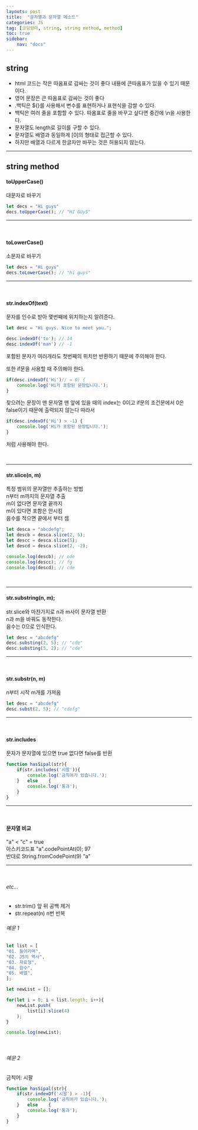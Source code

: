 ```yaml
---
layouts: post
title:  "문자열과 문자열 메소드"
categories: JS
tag: [코딩앙마, string, string method, method]
toc: true
sidebar:
    nav: "docs"
---
```


## string

<ul>
<li>html 코드는 작은 따옴표로 감싸는 것이 좋다 내용에 큰따옴표가 있을 수 있기 때문이다.</li>
<li>영어 문장은 큰 따옴표로 감싸는 것이 좋다</li>
<li>.백틱은 ${}를 사용해서 변수를 표현하거나 표현식을 감쌀 수 있다.</li>
<li>백틱은 여러 줄을 포함할 수 있다. 따옴표로 줄을 바꾸고 샆다면 중간에 \n을 사용한다.</li>
<li>문자열도 length로 길이를 구할 수 있다.</li>
<li>문자열도 배열과 동일하게 [0]의 형태로 접근할 수 있다.</li>
<li>하지만 배열과 다르게 한글자만 바꾸는 것은 허용되지 않는다.</li>
</ul>

---

## string method

#### toUpperCase()

대문자로 바꾸기
```js
let decs = "Hi guys"
decs.toUpperCase(); // "HI GUyS"
```

---

<br/>

#### toLowerCase()

소문자로 바꾸기
```js
let decs = "Hi guys"
decs.toLowerCase(); // "hi guys"
```

---

<br/>

#### str.indexOf(text)

문자를 인수로 받아 몇번째에 위치하는지 알려준다.
```js
let desc = "Hi guys. Nice to meet you.";

desc.indexOf('to'); // 14
desc.indexOf('man') // -1
```
포함된 문자가 여러개라도 첫번째의 위치만 반환하기 때문에 주의해야 한다.

또한 if문을 사용할 때 주의해야 한다.
```js
if(desc.indexOf('Hi')// = 0) { 
    console.log('Hi가 포함된 문장입니다.');
}
```
찾으려는 문장이 맨 문자열 맨 앞에 있을 때의 index는 0이고 if문의 조건문에서 0은 false이기 때문에 출력되지 않는다 따라서
```js
if(desc.indexOf('Hi') > -1) { 
    console.log('Hi가 포함된 문장입니다.');
}
```
처럼 사용해야 한다.

<br/>

---

#### str.slice(n, m)

특정 범위의 문자열만 추출하는 방법<br/>
n부터 m까지의 문자열 추출<br/>
m이 없다면 문자열 끝까지<br/>
m이 있다면 포함은 안시킴<br/>
음수를 적으면 끝에서 부터 셈
```js
let desca = "abcdefg";
let descb = desca.slice(2, 5);
let descc = desca.slice(5);
let descd = desca.slice(2, -2);

console.log(descb); // cde
console.log(descc); // fg
console.log(descd); // cde
```

<br/>

---

#### str.substring(n, m);

str.slice와 마찬가지로 n과 m사이 문자열 반환<br/>
n과 m을 바꿔도 동작한다.<br/>
음수는 0으로 인식한다.
```js
let desc = "abcdefg"
desc.substing(2, 5); // "cde"
desc.substing(5, 2); // "cde"
```

---

<br/>

#### str.substr(n, m)

n부터 시작 m개를 가져옴
```js
let desc = "abcdefg"
desc.subst(2, 5); // "cdefg"
```

---

<br/>

#### str.includes

문자가 문자열에 있으면 true 없다면 false를 반환
```js
function hasSipal(str){
    if(str.includes('시팔')){
        console.log('금칙어가 있습니다.');
    }   else    {
        console.log('통과');
    }
}
```

---

<br/>

#### 문자열 비교

"a" < "c" = true<br/>
아스키코드표 "a".codePointAt(0); 97<br/>
반대로 String.fromCodePoint(9) "a"

---

<br/>

###### etc...

<ul>
<li>str.trim() 앞 뒤 공백 제거</li>
<li>str.repeat(n) n번 반복</li>
</ul>

###### 예문 1

```js
let list = [
"01. 들어가며",
"02. JS의 역사",
"03. 쟈료형",
"04. 함수",
"05. 배열",
];

let newList = [];

for(let i = 0; i < list.length; i++){
    newList.push(
        list[i].slice(4)
    );
}

console.log(newList);
```

<br/>

###### 예문 2

금칙어: 시팔
```js
function hasSipal(str){
    if(str.indexOf('시팔') > -1){
        console.log('금칙어가 있습니다.');
    }   else    {
        console.log('통과');
    }
}
```